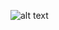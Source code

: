 ![alt text](https://user-images.githubusercontent.com/43352265/47675916-7c905080-dbbb-11e8-8e0b-3636d75091e5.png)
